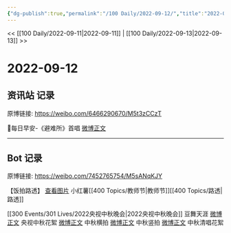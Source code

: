 ```yaml
---
{"dg-publish":true,"permalink":"/100 Daily/2022-09-12/","title":"2022-09-12","created":"2022-12-07T16:52:28.000+08:00","updated":"2023-04-11T14:46:33.361+08:00"}
---
```



<< [[100 Daily/2022-09-11\|2022-09-11]] | [[100 Daily/2022-09-13\|2022-09-13]] >>

# 2022-09-12

## 资讯站 记录

原博链接: https://weibo.com/6466290670/M5t3zCCzT

🌟每日早安-《避难所》首唱 [微博正文](https://weibo.com/detail/4812790889976270)

---
## Bot 记录

原博链接: https://weibo.com/7452765754/M5sANqKJY

【饭拍路透】
[查看图片](https://wx4.sinaimg.cn/large/0088n2Pggy1h648a7ii38j30k00zkwhj.jpg) 小红薯[[400 Topics/教师节\|教师节]][[400 Topics/路透\|路透]]

[[300 Events/301 Lives/2022央视中秋晚会\|2022央视中秋晚会]]
豆舞天涯
[微博正文](https://weibo.com/detail/4812865460765164) 央视中秋花絮
[微博正文](https://weibo.com/detail/4812289281106226) 中秋横拍
[微博正文](https://weibo.com/detail/4812268409195083) 中秋竖拍
[微博正文](https://weibo.com/detail/4812423024086022) 中秋清唱花絮
